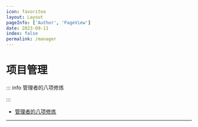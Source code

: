 ```yaml
---
icon: favoritea
layout: Layout
pageInfo: ['Author', 'PageView']
date: 2023-09-11
index: false
permalink: /manager
---
```


# 项目管理

::: info 管理者的八项修炼

:::

- [管理者的八项修炼](./manager.md)

---
